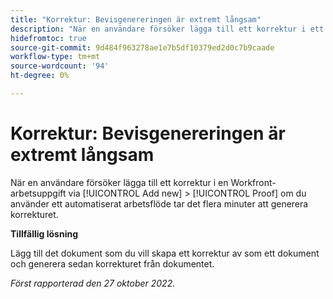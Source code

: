 ```yaml
---
title: "Korrektur: Bevisgenereringen är extremt långsam"
description: "När en användare försöker lägga till ett korrektur i ett Workfront-arbetsobjekt med hjälp av alternativet Lägg till nytt > Korrektur, med hjälp av ett automatiserat arbetsflöde, tar provtrycket flera minuter att generera."
hidefromtoc: true
source-git-commit: 9d484f963278ae1e7b5df10379ed2d0c7b9caade
workflow-type: tm+mt
source-wordcount: '94'
ht-degree: 0%

---
```



# Korrektur: Bevisgenereringen är extremt långsam

<!--This article is on the WF and WFP TOCs-->

När en användare försöker lägga till ett korrektur i en Workfront-arbetsuppgift via [!UICONTROL Add new] > [!UICONTROL Proof] om du använder ett automatiserat arbetsflöde tar det flera minuter att generera korrekturet.

**Tillfällig lösning**

Lägg till det dokument som du vill skapa ett korrektur av som ett dokument och generera sedan korrekturet från dokumentet.

_Först rapporterad den 27 oktober 2022._

